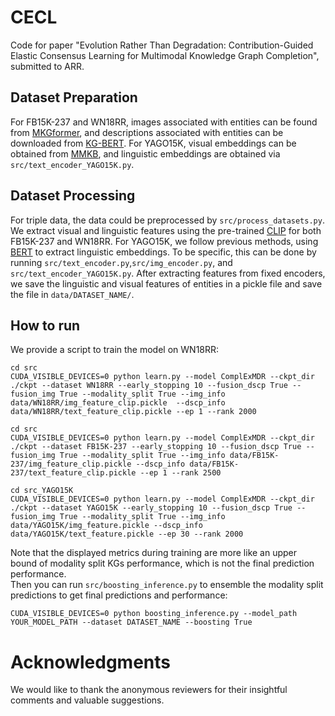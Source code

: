 # CECL  
Code for paper "Evolution Rather Than Degradation: Contribution-Guided Elastic Consensus Learning for Multimodal Knowledge Graph Completion", submitted to ARR.  
## Dataset Preparation  
For FB15K-237 and WN18RR, images associated with entities can be found from [MKGformer](https://github.com/zjunlp/MKGformer), and descriptions associated with entities can be downloaded from [KG-BERT](https://github.com/yao8839836/kg-bert). For YAGO15K, visual embeddings can be obtained from [MMKB](https://github.com/mniepert/mmkb), and linguistic embeddings are obtained via ``src/text_encoder_YAGO15K.py``.  
## Dataset Processing  
For triple data, the data could be preprocessed by ``src/process_datasets.py``. We extract visual and linguistic features using the pre-trained [CLIP](https://huggingface.co/) for both FB15K-237 and WN18RR. For YAGO15K, we follow previous methods, using [BERT](https://huggingface.co/) to extract linguistic embeddings. To be specific, this can be done by running ``src/text_encoder.py``,``src/img_encoder.py``, and ``src/text_encoder_YAGO15K.py``. After extracting features from fixed encoders, we save the linguistic and visual features of entities in a pickle file and save the file in ``data/DATASET_NAME/``.  
## How to run  
We provide a script to train the model on WN18RR:
```
cd src  
CUDA_VISIBLE_DEVICES=0 python learn.py --model ComplExMDR --ckpt_dir ./ckpt --dataset WN18RR --early_stopping 10 --fusion_dscp True --fusion_img True --modality_split True --img_info data/WN18RR/img_feature_clip.pickle  --dscp_info data/WN18RR/text_feature_clip.pickle --ep 1 --rank 2000
```
```
cd src    
CUDA_VISIBLE_DEVICES=0 python learn.py --model ComplExMDR --ckpt_dir ./ckpt --dataset FB15K-237 --early_stopping 10 --fusion_dscp True --fusion_img True --modality_split True --img_info data/FB15K-237/img_feature_clip.pickle --dscp_info data/FB15K-237/text_feature_clip.pickle --ep 1 --rank 2500
```
```
cd src_YAGO15K 
CUDA_VISIBLE_DEVICES=0 python learn.py --model ComplExMDR --ckpt_dir ./ckpt --dataset YAGO15K --early_stopping 10 --fusion_dscp True --fusion_img True --modality_split True --img_info data/YAGO15K/img_feature.pickle --dscp_info data/YAGO15K/text_feature.pickle --ep 30 --rank 2000
```
Note that the displayed metrics during training are more like an upper bound of modality split KGs performance, which is not the final prediction performance.  
Then you can run ``src/boosting_inference.py`` to ensemble the modality split predictions to get final predictions and performance:
```
CUDA_VISIBLE_DEVICES=0 python boosting_inference.py --model_path YOUR_MODEL_PATH --dataset DATASET_NAME --boosting True
```
# Acknowledgments  
We would like to thank the anonymous reviewers for their insightful comments and valuable suggestions.
